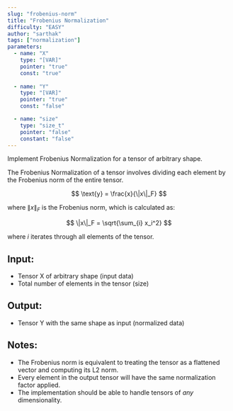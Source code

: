 ```yaml
---
slug: "frobenius-norm"
title: "Frobenius Normalization"
difficulty: "EASY"
author: "sarthak"
tags: ["normalization"]
parameters:
  - name: "X"
    type: "[VAR]"
    pointer: "true"
    const: "true"
  
  - name: "Y"
    type: "[VAR]"
    pointer: "true"
    const: "false"

  - name: "size"
    type: "size_t"
    pointer: "false"
    constant: "false"
---
```


Implement Frobenius Normalization for a tensor of arbitrary shape.

The Frobenius Normalization of a tensor involves dividing each element by the Frobenius norm of the entire tensor.

$$
\text{y} = \frac{x}{\|x\|_F}
$$

where $\|x\|_F$ is the Frobenius norm, which is calculated as:

$$
\|x\|_F = \sqrt{\sum_{i} x_i^2}
$$

where $i$ iterates through all elements of the tensor.

## Input:
- Tensor $\text{X}$ of arbitrary shape (input data)
- Total number of elements in the tensor (size)

## Output:
- Tensor $\text{Y}$ with the same shape as input (normalized data)

## Notes:
- The Frobenius norm is equivalent to treating the tensor as a flattened vector and computing its L2 norm.
- Every element in the output tensor will have the same normalization factor applied.
- The implementation should be able to handle tensors of _any_ dimensionality.
